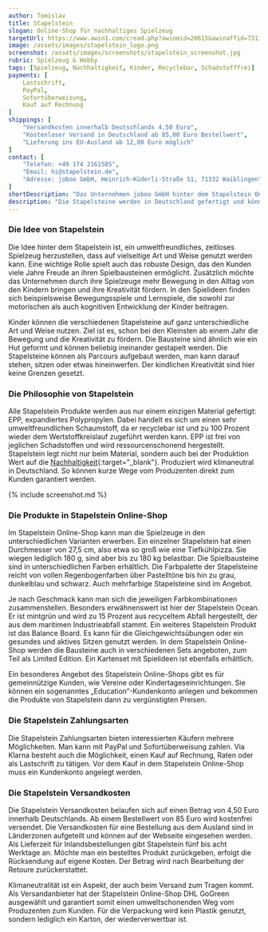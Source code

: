 ```yaml
---
author: Tomislav
title: Stapelstein
slogan: Online-Shop für nachhaltiges Spielzeug
targetUrl: https://www.awin1.com/cread.php?awinmid=20615&awinaffid=731132
image: /assets/images/stapelstein_logo.png
screenshot: /assets/images/screenshots/stapelstein_screenshot.jpg
rubric: Spielzeug & Hobby
tags: [Spielzeug, Nachhaltigkeit, Kinder, Recyclebar, Schadstofffrei]
payments: [
    Lastschrift,
    PayPal,
    Sofortüberweisung,
    Kauf auf Rechnung
]
shippings: [
    "Versandkosten innerhalb Deutschlands 4,50 Euro",
    "Kostenloser Versand in Deutschland ab 85,00 Euro Bestellwert",
    "Lieferung ins EU-Ausland ab 12,00 Euro möglich"
]
contact: [
    "Telefon: +49 174 2161585",
    "Email: hi@stapelstein.de",
    "Adresse: joboo GmbH, Heinrich-Küderli-Straße 51, 71332 Waiblingen"
]
shortDescription: "Das Unternehmen joboo GmbH hinter dem Stapelstein Online-Shop hat sich der nachhaltigen Produktion von Kinderspielzeugen verschrieben und stellt entsprechend dem Markennamen auch genau das her: stapelbare „Steine“ aus umweltfreundlichem Schaumstoff."
description: "Die Stapelsteine werden in Deutschland gefertigt und können nach dem Ende ihrer Lebensdauer wieder dem Produktionskreislauf zugeführt werden."
---
```


### Die Idee von Stapelstein

Die Idee hinter dem Stapelstein ist, ein umweltfreundliches, zeitloses Spielzeug herzustellen, dass auf vielseitige Art und Weise genutzt werden kann. Eine wichtige Rolle spielt auch das robuste Design, das den Kunden viele Jahre Freude an ihren Spielbausteinen ermöglicht. Zusätzlich möchte das Unternehmen durch ihre Spielzeuge mehr Bewegung in den Alltag von den Kindern bringen und ihre Kreativität fördern. In den Spielideen finden sich beispielsweise Bewegungsspiele und Lernspiele, die sowohl zur motorischen als auch kognitiven Entwicklung der Kinder beitragen. 

Kinder können die verschiedenen Stapelsteine auf ganz unterschiedliche Art und Weise nutzen. Ziel ist es, schon bei den Kleinsten ab einem Jahr die Bewegung und die Kreativität zu fördern. Die Bausteine sind ähnlich wie ein Hut geformt und können beliebig ineinander gestapelt werden. Die Stapelsteine können als Parcours aufgebaut werden, man kann darauf stehen, sitzen oder etwas hineinwerfen. Der kindlichen Kreativität sind hier keine Grenzen gesetzt.

### Die Philosophie von Stapelstein

Alle Stapelstein Produkte werden aus nur einem einzigen Material gefertigt: EPP, expandiertes Polypropylen. Dabei handelt es sich um einen sehr umweltfreundlichen Schaumstoff, da er recyclebar ist und zu 100 Prozent wieder dem Wertstoffkreislauf zugeführt werden kann. EPP ist frei von jeglichen Schadstoffen und wird ressourcenschonend hergestellt. Stapelstein legt nicht nur beim Material, sondern auch bei der Produktion Wert auf die [Nachhaltigkeit](https://stapelstein.de/nachhaltigkeit/){:target="_blank"}. Produziert wird klimaneutral in Deutschland. So können kurze Wege vom Produzenten direkt zum Kunden garantiert werden.

{% include screenshot.md %}

### Die Produkte in Stapelstein Online-Shop

Im Stapelstein Online-Shop kann man die Spielzeuge in den unterschiedlichen Varianten erwerben. Ein einzelner Stapelstein hat einen Durchmesser von 27,5 cm, also etwa so groß wie eine Tiefkühlpizza. Sie wiegen lediglich 180 g, sind aber bis zu 180 kg belastbar. Die Spielbausteine sind in unterschiedlichen Farben erhältlich. Die Farbpalette der Stapelsteine reicht von vollen Regenbogenfarben über Pastelltöne bis hin zu grau, dunkelblau und schwarz. Auch mehrfarbige Stapelsteine sind im Angebot.

Je nach Geschmack kann man sich die jeweiligen Farbkombinationen zusammenstellen. Besonders erwähnenswert ist hier der Stapelstein Ocean. Er ist mintgrün und wird zu 15 Prozent aus recyceltem Abfall hergestellt, der aus dem maritimen Industrieabfall stammt. Ein weiteres Stapelstein Produkt ist das Balance Board. Es kann für die Gleichgewichtsübungen oder ein gesundes und aktives Sitzen genutzt werden. In dem Stapelstein Online-Shop werden die Bausteine auch in verschiedenen Sets angeboten, zum Teil als Limited Edition. Ein Kartenset mit Spielideen ist ebenfalls erhältlich.

Ein besonderes Angebot des Stapelstein Online-Shops gibt es für gemeinnützige Kunden, wie Vereine oder Kindertageseinrichtungen. Sie können ein sogenanntes „Education“-Kundenkonto anlegen und bekommen die Produkte von Stapelstein dann zu vergünstigten Preisen.

### Die Stapelstein Zahlungsarten

Die Stapelstein Zahlungsarten bieten interessierten Käufern mehrere Möglichkeiten. Man kann mit PayPal und Sofortüberweisung zahlen. Via Klarna besteht auch die Möglichkeit, einen Kauf auf Rechnung, Raten oder als Lastschrift zu tätigen. Vor dem Kauf in dem Stapelstein Online-Shop muss ein Kundenkonto angelegt werden.

### Die Stapelstein Versandkosten

Die Stapelstein Versandkosten belaufen sich auf einen Betrag von 4,50 Euro innerhalb Deutschlands. Ab einem Bestellwert von 85 Euro wird kostenfrei versendet. Die Versandkosten für eine Bestellung aus dem Ausland sind in Länderzonen aufgeteilt und können auf der Webseite eingesehen werden. Als Lieferzeit für Inlandsbestellungen gibt Stapelstein fünf bis acht Werktage an. Möchte man ein bestelltes Produkt zurückgeben, erfolgt die Rücksendung auf eigene Kosten. Der Betrag wird nach Bearbeitung der Retoure zurückerstattet.

Klimaneutralität ist ein Aspekt, der auch beim Versand zum Tragen kommt. Als Versandanbieter hat der Stapelstein Online-Shop DHL GoGreen ausgewählt und garantiert somit einen umweltschonenden Weg vom Produzenten zum Kunden. Für die Verpackung wird kein Plastik genutzt, sondern lediglich ein Karton, der wiederverwertbar ist.